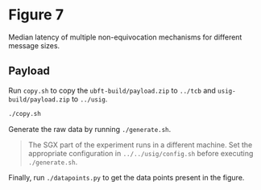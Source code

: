# Figure 7
Median latency of multiple non-equivocation mechanisms for different message sizes.

## Payload
Run `copy.sh` to copy the `ubft-build/payload.zip` to `../tcb` and `usig-build/payload.zip` to `../usig`.
```sh
./copy.sh
```

Generate the raw data by running `./generate.sh`.
>The SGX part of the experiment runs in a different machine. Set the appropriate configuration in `../../usig/config.sh` before executing `./generate.sh`.

Finally, run `./datapoints.py` to get the data points present in the figure.
